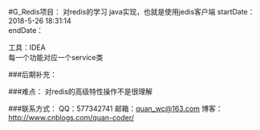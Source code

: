 #G_Redis项目：
   对redis的学习
   java实现，也就是使用jedis客户端
startDate：2018-5-26 18:31:14<br/>
endDate：

工具：IDEA<br>
每一个功能对应一个service类




###后期补充：


###难点：
    对redis的高级特性操作不是很理解

###联系方式：
    QQ：577342741
    邮箱：quan_wc@163.com
    博客：http://www.cnblogs.com/quan-coder/
    


